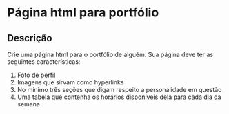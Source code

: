 # Página html para portfólio

## Descrição

Crie uma página html para o portfólio de alguém. Sua página deve ter as seguintes características:

1. Foto de perfil
2. Imagens que sirvam como hyperlinks
3. No mínimo três seções que digam respeito a personalidade em questão
4. Uma tabela que contenha os horários disponíveis dela para cada dia da semana